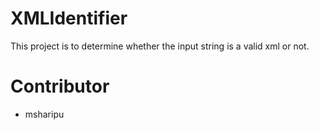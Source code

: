 # XMLIdentifier
This project is to determine whether the input string is a valid xml or not.

# Contributor
- msharipu
